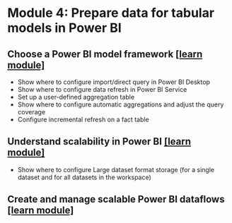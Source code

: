 # Module 4: Prepare data for tabular models in Power BI

## Choose a Power BI model framework [[learn module]](https://learn.microsoft.com/training/modules/choose-power-bi-model-framework)

- Show where to configure import/direct query in Power BI Desktop
- Show where to configure data refresh in Power BI Service
- Set up a user-defined aggregation table
- Show where to configure automatic aggregations and adjust the query coverage
- Configure incremental refresh on a fact table


## Understand scalability in Power BI [[learn module]](https://learn.microsoft.com/training/modules/understand-scalability-power-bi)

- Show where to configure Large dataset format storage (for a single dataset and for all datasets in the workspace)

## Create and manage scalable Power BI dataflows [[learn module]](https://learn.microsoft.com/training/modules/create-manage-scalable-power-bi-dataflows)
